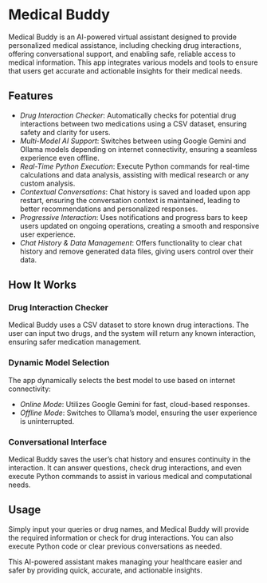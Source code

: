 # Medical Buddy

Medical Buddy is an AI-powered virtual assistant designed to provide personalized medical assistance, including checking drug interactions, offering conversational support, and enabling safe, reliable access to medical information. This app integrates various models and tools to ensure that users get accurate and actionable insights for their medical needs.

## Features

- *Drug Interaction Checker*: Automatically checks for potential drug interactions between two medications using a CSV dataset, ensuring safety and clarity for users.
- *Multi-Model AI Support*: Switches between using Google Gemini and Ollama models depending on internet connectivity, ensuring a seamless experience even offline.
- *Real-Time Python Execution*: Execute Python commands for real-time calculations and data analysis, assisting with medical research or any custom analysis.
- *Contextual Conversations*: Chat history is saved and loaded upon app restart, ensuring the conversation context is maintained, leading to better recommendations and personalized responses.
- *Progressive Interaction*: Uses notifications and progress bars to keep users updated on ongoing operations, creating a smooth and responsive user experience.
- *Chat History & Data Management*: Offers functionality to clear chat history and remove generated data files, giving users control over their data.

## How It Works

### Drug Interaction Checker
Medical Buddy uses a CSV dataset to store known drug interactions. The user can input two drugs, and the system will return any known interaction, ensuring safer medication management.

### Dynamic Model Selection
The app dynamically selects the best model to use based on internet connectivity:
- *Online Mode*: Utilizes Google Gemini for fast, cloud-based responses.
- *Offline Mode*: Switches to Ollama’s model, ensuring the user experience is uninterrupted.

### Conversational Interface
Medical Buddy saves the user’s chat history and ensures continuity in the interaction. It can answer questions, check drug interactions, and even execute Python commands to assist in various medical and computational needs.

## Usage

Simply input your queries or drug names, and Medical Buddy will provide the required information or check for drug interactions. You can also execute Python code or clear previous conversations as needed.

This AI-powered assistant makes managing your healthcare easier and safer by providing quick, accurate, and actionable insights.
